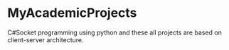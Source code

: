 # MyAcademicProjects
C#Socket programming using python and these all projects are based on client-server architecture.
